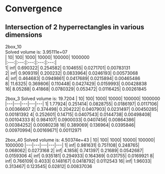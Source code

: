 # Convergence

## Intersection of 2 hyperrectangles in various dimensions

2box_10  
Solved volume is: 3.95111e+07  
|	10|	100|	1000|	10000|	100000|	1000000  
|:---:|:---:|:---:|:---:|:---:|  
1|	inf|	0.690322|	0.254582|	0.104655|	0.0271701|	0.00783131  
2|	inf|	0.909319|	0.200232|	0.0833964|	0.0246193|	0.00573068  
4|	inf|	0.464683|	0.0949861|	0.0417689|	0.0215894|	0.00465486  
8|	11.6325|	0.369806|	0.110448|	0.0427429|	0.0159993|	0.00428838  
16|	8.05288|	0.41868|	0.0780329|	0.053472|	0.0116425|	0.00261845  

2box_3
Solved volume is: 19.7204
|	10|	100|	1000|	10000|	100000|	1000000
|---|---|---|---|---|
1|	1.77924|	0.251414|	0.0828755|	0.0186197|	0.0117106|	0.00366607
2|	0.374498|	0.204222|	0.0407903|	0.0231497|	0.00450285|	0.00181392
4|	0.252601|	0.14715|	0.0407543|	0.0144738|	0.00498408|	0.00104333
8|	0.984107|	0.0900033|	0.0407456|	0.00864386|	0.00384252|	0.00080238
16|	0.389069|	0.136964|	0.0395846|	0.00970994|	0.00169671|	0.00112971

2box_40
Solved volume is: 4.50374e+43
|	10|	100|	1000|	10000|	100000|	1000000
|---|---|---|---|---|
1|	inf|	0.981631|	0.751108|	0.248765|	0.068062|	0.0273168
2|	inf|	4.1858|	0.741397|	0.21689|	0.0542687|	0.0159306
4|	inf|	0.935181|	0.294933|	0.164369|	0.031755|	0.0169921
8|	inf|	0.766109|	0.4033|	0.148167|	0.0418792|	0.0112543
16|	inf|	1.96033|	0.313467|	0.123545|	0.02812|	0.00837036

